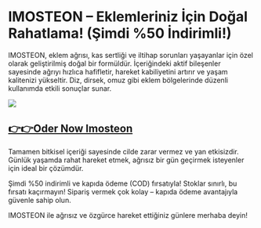 # IMOSTEON – Eklemleriniz İçin Doğal Rahatlama! (Şimdi %50 İndirimli!)

IMOSTEON, eklem ağrısı, kas sertliği ve iltihap sorunları yaşayanlar için özel olarak geliştirilmiş doğal bir formüldür. İçeriğindeki aktif bileşenler sayesinde ağrıyı hızlıca hafifletir, hareket kabiliyetini artırır ve yaşam kalitenizi yükseltir. Diz, dirsek, omuz gibi eklem bölgelerinde düzenli kullanımda etkili sonuçlar sunar.

![](https://i.imgur.com/En0KA9P.jpeg)

## [**👉👉Oder Now Imosteon**](https://uhfca64994uh.axdsz.pro/?target=-7EBNQCgQAAAezRwMDSJAABQEBEREKEQkKEQ1CEQ0SAAF_YWRjb21ibwEx&al=96966&ap=-1)

Tamamen bitkisel içeriği sayesinde cilde zarar vermez ve yan etkisizdir. Günlük yaşamda rahat hareket etmek, ağrısız bir gün geçirmek isteyenler için ideal bir çözümdür.

Şimdi %50 indirimli ve kapıda ödeme (COD) fırsatıyla! Stoklar sınırlı, bu fırsatı kaçırmayın! Sipariş vermek çok kolay – kapıda ödeme avantajıyla güvenle sahip olun.

IMOSTEON ile ağrısız ve özgürce hareket ettiğiniz günlere merhaba deyin!
